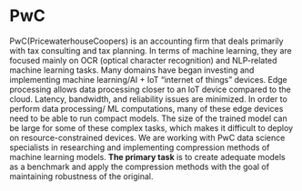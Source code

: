 # PwC

PwC(PricewaterhouseCoopers) is an accounting firm that deals primarily with tax consulting and tax planning. In terms of machine learning, they are focused mainly on OCR (optical character recognition) and NLP-related machine learning tasks. Many domains have began investing and implementing machine learning/AI + IoT “internet of things” devices. Edge processing allows data processing closer to an IoT device compared to the cloud. Latency, bandwidth, and reliability issues are minimized. In order to perform data processing/ ML computations, many of these edge devices need to be able to run compact models. The size of the trained model can be large for some of these complex tasks, which makes it difficult to deploy on resource-constrained devices. We are working with PwC data science specialists in researching and implementing compression methods of machine learning models. **The primary task** is to create adequate models as a benchmark and apply the compression methods with the goal of maintaining robustness of the original.  